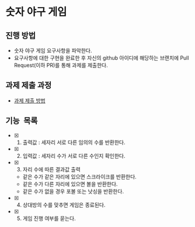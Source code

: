 # 숫자 야구 게임
## 진행 방법
* 숫자 야구 게임 요구사항을 파악한다.
* 요구사항에 대한 구현을 완료한 후 자신의 github 아이디에 해당하는 브랜치에 Pull Request(이하 PR)를 통해 과제를 제출한다.

## 과제 제출 과정
* [과제 제출 방법](https://github.com/next-step/nextstep-docs/tree/master/precourse)

## 기능 목록
- [x] 1. 출력값 : 세자리 서로 다른 임의의 수를 반환한다.
- [x] 2. 입력값 : 세자리 수가 서로 다른 수인지 확인한다.
- [x] 3. 자리 수에 따른 결과값 출력
    + 같은 수가 같은 자리에 있으면 스크라이크를 반환한다.
    + 같은 수가 다른 자리에 있으면 볼을 반환한다.
    + 같은 수가 없을 경우 포볼 또는 낫싱을 반환한다.
- [x] 4. 상대방의 수를 맞추면 게임은 종료된다.
- [x] 5. 게임 진행 여부를 묻는다. 